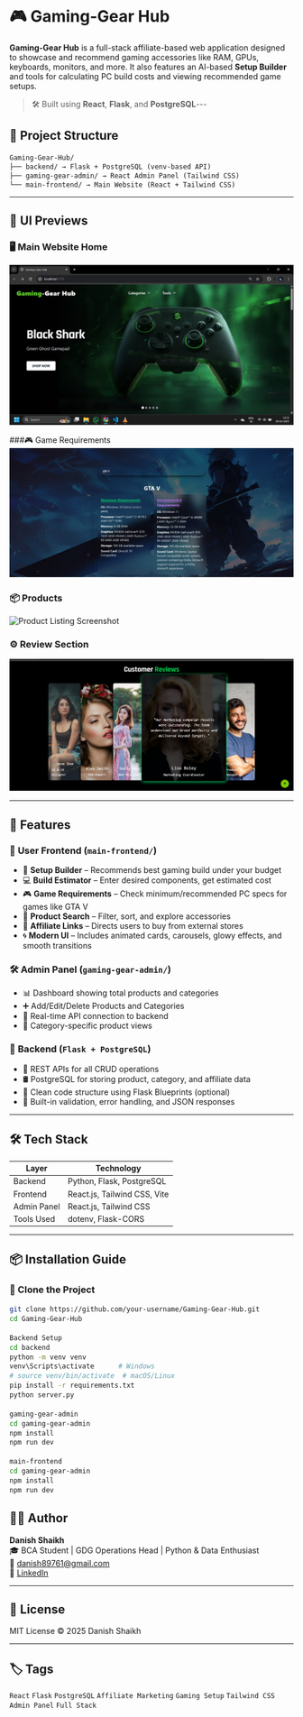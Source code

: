 # 🎮 Gaming-Gear Hub

**Gaming-Gear Hub** is a full-stack affiliate-based web application designed to showcase and recommend gaming accessories like RAM, GPUs, keyboards, monitors, and more. It also features an AI-based **Setup Builder** and tools for calculating PC build costs and viewing recommended game setups.
 
> 🛠 Built using **React**, **Flask**, and **PostgreSQL**---

## 🧩 Project Structure
```
Gaming-Gear-Hub/
├── backend/ → Flask + PostgreSQL (venv-based API)
├── gaming-gear-admin/ → React Admin Panel (Tailwind CSS)
└── main-frontend/ → Main Website (React + Tailwind CSS)
```
---

## 📸 UI Previews

### 🖥️ Main Website Home
![Home Screenshot](./image.jpg)

###🎮 Game Requirements
![Setup Builder Screenshot](./image4.png)

### 📦 Products
![Product Listing Screenshot](./image2.png)

### ⚙️ Review Section
![Admin Panel Screenshot](./image5.png)

---

## 🚀 Features

### 👤 **User Frontend (`main-frontend/`)**
- 🧠 **Setup Builder** – Recommends best gaming build under your budget
- 💻 **Build Estimator** – Enter desired components, get estimated cost
- 🎮 **Game Requirements** – Check minimum/recommended PC specs for games like GTA V
- 🔎 **Product Search** – Filter, sort, and explore accessories
- 🔗 **Affiliate Links** – Directs users to buy from external stores
- 🌀 **Modern UI** – Includes animated cards, carousels, glowy effects, and smooth transitions

### 🛠 **Admin Panel (`gaming-gear-admin/`)**
- 📊 Dashboard showing total products and categories
- ➕ Add/Edit/Delete Products and Categories
- 🔁 Real-time API connection to backend
- 📂 Category-specific product views

### 🧠 **Backend (`Flask + PostgreSQL`)**
- 🔌 REST APIs for all CRUD operations
- 🛢️ PostgreSQL for storing product, category, and affiliate data
- 🧰 Clean code structure using Flask Blueprints (optional)
- 🧪 Built-in validation, error handling, and JSON responses

---

## 🛠 Tech Stack

| Layer        | Technology                  |
|--------------|------------------------------|
| Backend      | Python, Flask, PostgreSQL |
| Frontend     | React.js, Tailwind CSS, Vite |
| Admin Panel  | React.js, Tailwind CSS       |
| Tools Used   | dotenv, Flask-CORS |

---

## 📦 Installation Guide
### 🔹 Clone the Project

```bash
git clone https://github.com/your-username/Gaming-Gear-Hub.git
cd Gaming-Gear-Hub

Backend Setup
cd backend
python -m venv venv
venv\Scripts\activate      # Windows
# source venv/bin/activate  # macOS/Linux
pip install -r requirements.txt
python server.py

gaming-gear-admin
cd gaming-gear-admin
npm install
npm run dev

main-frontend
cd gaming-gear-admin
npm install
npm run dev

```

## 👨‍💻 Author

**Danish Shaikh**  
🎓 BCA Student | GDG Operations Head | Python & Data Enthusiast  
📧 [danish89761@gmail.com](mailto:danish89761@gmail.com)  
🔗 [LinkedIn](https://www.linkedin.com/in/danish-shaikh-b6442a212/)

---

## 📜 License

MIT License © 2025 Danish Shaikh

---

## 🏷️ Tags
`React` `Flask` `PostgreSQL` `Affiliate Marketing` `Gaming Setup` `Tailwind CSS` `Admin Panel` `Full Stack`

